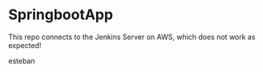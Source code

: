 # SpringbootApp

This repo connects to the Jenkins Server on AWS, which does not work as expected!

esteban